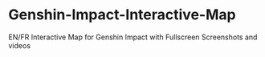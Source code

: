# Genshin-Impact-Interactive-Map
 EN/FR Interactive Map for Genshin Impact with Fullscreen Screenshots and videos
